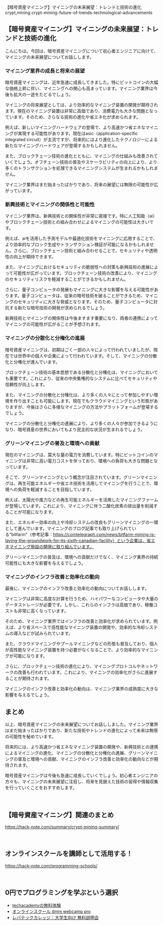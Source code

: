 【暗号資産マイニング】マイニングの未来展望：トレンドと技術の進化
crypt,mining
crypt-mining-future-of-trends-technological-advancements

## 【暗号資産マイニング】マイニングの未来展望：トレンドと技術の進化

こんにちは。今回は、暗号資産マイニングについて初心者エンジニアに向けて、マイニングの未来展望についてお話しします。

### マイニング業界の成長と将来の展望

暗号資産マイニングは、近年急速に成長してきました。特にビットコインの大幅な価格上昇に伴い、マイニングへの関心も高まっています。マイニング業界は今後も拡大の一途をたどるでしょう。

マイニングの将来展望としては、より効率的なマイニング装置の開発が期待されます。現在のマイニング装置は非常に高価であり、消費電力も大きな問題となっています。そのため、さらなる技術の進化や省エネ化が求められます。

例えば、新しいマイニングハードウェアの登場で、より高速かつ省エネなマイニングが実現する可能性があります。現在はasic（application-specific integrated circuit）が主流ですが、将来的にはより進化したテクノロジーによる新たなマイニングハードウェアが登場するかもしれません。

また、ブロックチェーン技術の進化とともに、マイニングの仕組みも改善されていくでしょう。オフチェーン技術の普及やスケーラビリティの向上により、より多くのトランザクションを処理できるマイニングシステムが生まれるかもしれません。

マイニング業界はまだ始まったばかりであり、将来の展望には無限の可能性が広がっています。

### 新興技術とマイニングの関係性と可能性

マイニング業界は、新興技術との関係性が非常に密接です。特に人工知能（ai）やブロックチェーン技術との組み合わせによるマイニングの可能性は大きいです。

例えば、aiを活用した予測モデルや最適化技術をマイニングに応用することで、より効率的なブロック生成やトランザクション検証が可能になるかもしれません。さらに、ブロックチェーン技術と組み合わせることで、セキュリティや透明性の向上が期待できます。

また、マイニングにおけるセキュリティの脆弱性への対策も新興技術の進展によって可能性が広がっています。ブロックチェーン技術の改善により、マイニングのセキュリティリスクを軽減することができるかもしれません。

さらに、量子コンピュータの発展もマイニングに大きな影響を与える可能性があります。量子コンピュータは、従来の暗号技術を破ることができるため、マイニングのセキュリティに大きな脅威となります。そのため、量子コンピュータに対抗する新たな暗号技術の開発が求められるでしょう。

新興技術とマイニングの関係性は今後ますます重要になり、両者の連携によってマイニングの可能性が広がることが予想されます。

### マイニングの分散化と分権化の進展

暗号資産マイニングは、初期はごく一部の人々によって行われていましたが、現在では世界中の個人や企業によって行われています。そして、マイニングの分散化と分権化が進んでいます。

ブロックチェーン技術の基本思想である分散化と分権化は、マイニングにおいても重要です。これにより、従来の中央集権的なシステムに比べてセキュリティや信頼性が向上します。

また、マイニングの分散化と分権化は、より多くの人々にとって参加しやすい環境を作り出すことも可能にします。現在でもクラウドマイニングという形態がありますが、今後はさらに多様なマイニングの方法やプラットフォームが登場するでしょう。

マイニングの分散化と分権化の進展により、より多くの人々が参加できるようになり、暗号資産の世界においてもより民主的な状況が生まれるでしょう。

### グリーンマイニングの普及と環境への貢献

現在のマイニングは、莫大な量の電力を消費しています。特にビットコインのマイニングは非常に高い電力コストを伴っており、環境への負荷も大きな問題となっています。

そこで、グリーンマイニングという概念が注目されています。グリーンマイニングは、再生可能エネルギーや省エネ技術を活用してマイニングを行うことで、環境への負荷を軽減することを目指しています。

例えば、太陽光や風力などの再生可能エネルギーを活用したマイニングファームが登場しています。これにより、マイニングに伴う二酸化炭素の排出量を削減することが可能になります。

また、エネルギー効率の向上や冷却システムの改良もグリーンマイニングの一環として進んでいます。マイニングのブログ記事でも取り上げられている"bitfarm"（参考記事：https://cointelegraph.com/news/bitfarm-mining-is-laying-the-groundwork-for-its-sixth-canadian-facility）という企業は、省エネマイニング施設の開発に取り組んでいます。

グリーンマイニングの普及は、環境への貢献だけでなく、マイニング業界の持続可能性にも大きな影響を与えるでしょう。

### マイニングのインフラ改善と効率化の動向

最後に、マイニングのインフラ改善と効率化の動向についてお話しします。

マイニングは非常に高度な計算を行うため、ハイパワーなコンピュータや大量のデータストレージが必要です。しかし、これらのインフラは高価であり、稼働コストも非常に高くなっています。

そのため、マイニング業界ではインフラの改善と効率化が求められています。例えば、より省スペースで高性能なマイニング装置の開発や、効率的な冷却システムの導入などが試みられています。

また、クラウドマイニングやプールマイニングなどの形態も普及しており、個人が高性能なマイニング装置を持つ必要がなくなることで、より効率的なマイニングが可能になります。

さらに、ブロックチェーン技術の進化により、マイニングプロトコルやネットワークの改善も行われています。これにより、マイニングの効率化がさらに進展することが期待されます。

マイニングのインフラ改善と効率化の動向は、マイニング業界の成熟度に大きな影響を与えるでしょう。

## まとめ

以上、暗号資産マイニングの未来展望についてお話ししました。マイニング業界はまだ始まったばかりであり、新たな技術やトレンドの進化によって未来は無限の可能性を秘めています。

将来的には、より高速かつ省エネなマイニング装置の開発や、新興技術との連携によるマイニングの進化、マイニングの分散化と分権化の進展、グリーンマイニングの普及と環境への貢献、マイニングのインフラ改善と効率化の動向などが期待されます。

暗号資産マイニングは今後も急速に成長していくでしょう。初心者エンジニアの方々も、マイニングの未来展望に注目し、将来を見据えた技術の習得や情報収集を行っていくことをおすすめします。

　

## 【暗号資産マイニング】関連のまとめ
https://hack-note.com/summary/crypt-mining-summary/

　

## オンラインスクールを講師として活用する！
https://hack-note.com/programming-schools/

　

## 0円でプログラミングを学ぶという選択
- [techacademyの無料体験](//af.moshimo.com/af/c/click?a_id=2612475&amp;p_id=1555&amp;pc_id=2816&amp;pl_id=22706&amp;url=https%3a%2f%2ftechacademy.jp%2fhtmlcss-trial%3futm_source%3dmoshimo%26utm_medium%3daffiliate%26utm_campaign%3dtextad)
- [オンラインスクール dmm webcamp pro](//af.moshimo.com/af/c/click?a_id=2612482&amp;p_id=1363&amp;pc_id=2297&amp;pl_id=39999&amp;guid=on)
- [レバテックカレッジ｜大学生向け 無料説明会](//af.moshimo.com/af/c/click?a_id=4071793&p_id=3198&pc_id=7488&pl_id=41848)

